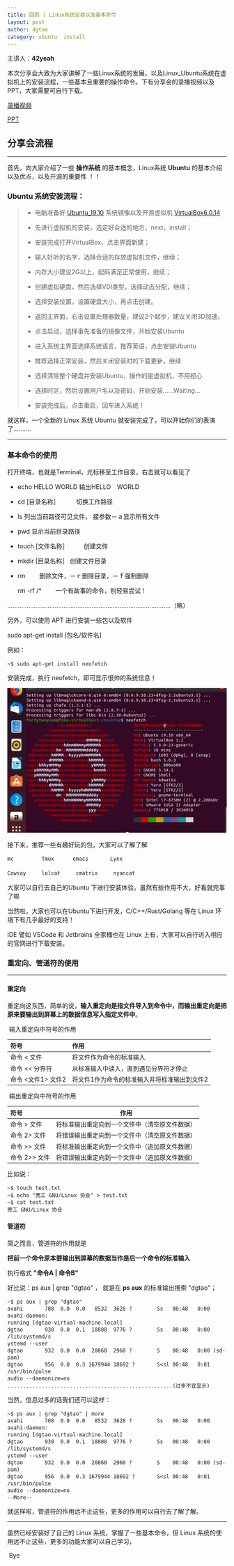 ```yaml
---
title: 回顾 | Linux系统安装以及基本命令
layout: post
author: dgtao
category: ubuntu  install
---
```


主讲人：**42yeah**
  
  本次分享会大致为大家讲解了一些Linux系统的发展，以及Linux_Ubuntu系统在虚拟机上的安装流程，一些基本且重要的操作命令。下有分享会的录播视频以及PPT，大家需要可自行下载。



[录播视频](http://pan.dgut.edu.cn/drive/share/open_sharepage/6e2afb69-6808-4c5f-aaf9-c039f473fe79:bingosoft)

[PPT](http://pan.dgut.edu.cn/drive/share/open_sharepage/bca95c0b-fa62-429d-88e7-64c4695e50f8:bingosoft)


## 分享会流程

---

首先，向大家介绍了一些 **操作系统** 的基本概念，Linux系统 **Ubuntu** 的基本介绍以及优点，以及开源的重要性 ！！

### Ubuntu 系统安装流程：

> -  电脑准备好 [Ubuntu_19.10](https://mirrors.dgut.edu.cn/ubuntu-releases/19.10/ubuntu-19.10-desktop-amd64.iso) 系统镜像以及开源虚拟机 [VirtualBox6.0.14](https://download.virtualbox.org/virtualbox/6.0.14/VirtualBox-6.0.14-133895-Win.exe )
>
> -  先进行虚拟机的安装，选定好合适的地方，next，install；
>
> -  安装完成打开VirtualBox，点击界面新建；
>
> -  输入好听的名字，选择合适的存放虚拟机文件，继续；
>
> -  内存大小建议2G以上，起码满足正常使用，继续；
>
> -  创建虚拟硬盘，然后选择VDI类型，选择动态分配，继续；
>
> -  选择安装位置，设置硬盘大小，再点击创建。
>
> -  返回主界面，右击设置处理器数量，建议2个起步，建议关闭3D加速。
>
> -  点击启动，选择事先准备的镜像文件，开始安装Ubuntu
>
> -  进入系统主界面选择系统语言，推荐英语，点击安装Ubuntu
>
> -  推荐选择正常安装，然后关闭安装时的下载更新，继续
>
> -  选择清除整个硬盘并安装Ubuntu，操作的是虚拟机，不用担心
>
> -  选择时区，然后设置用户名以及密码，开始安装…...Waiting...
>
> -  安装完成后，点击重启，回车进入系统！

就这样，一个全新的 Linux 系统 Ubuntu 就安装完成了，可以开始你们的表演了..........

******

### 基本命令的使用

打开终端，也就是Terminal，光标移至工作目录，右击就可以看见了

- echo HELLO WORLD     输出HELLO　WORLD

  

- cd [目录名称］　　　     切换工作路径

  

- ls                                       列出当前路径可见文件，  接参数－ａ显示所有文件

  

- pwd                                 显示当前目录路径

  

- touch [文件名称］　　　创建文件

  

- mkdir [目录名称］           创建文件目录

  

- rm　　                             删除文件，－ｒ删除目录，－ｆ强制删除

	 rm -rf /* 　　一个有故事的命令，别轻易尝试！

.............................................................................................（略）

另外，可以使用 APT 进行安装一些包以及软件

 sudo apt-get install [包名/软件名]

例如：

``` shell
~$ sudo apt-get install neofetch
```

安装完成，执行 neofetch，即可显示很帅的系统信息！

![](/assets/linuxOne/1574676998.png)

接下来，推荐一些有趣好玩的包，大家可以了解了解

```javascript
mc         Tmux      emacs       Lynx      

Cowsay     lolcat     cmatrix     nyancat
```



大家可以自行去自己的Ubuntu 下进行安装体验，虽然有些作用不大，好看就完事了嘛

当然啦，大家也可以在Ubuntu下进行开发，C/C++/Rust/Golang 等在 Linux 环境下有几乎最好的支持！

IDE 譬如 VSCode 和 Jetbrains 全家桶也在 Linux 上有，大家可以自行进入相应的官网进行下载安装。



### 重定向、管道符的使用

---

#### 重定向

重定向这东西，简单的说，**输入重定向是指文件导入到命令中，而输出重定向是把原来要输出到屏幕上的数据信息写入指定文件中**。

​												输入重定向中符号的作用

| 符号                 | 作用                                         |
| :-------------------- | :-------------------------------------------- |
| 命令  <   文件       | 将文件作为命令的标准输入                     |
| 命令  <<  分界符     | 从标准输入中读入，直到遇见分界符才停止       |
| 命令  <文件1>  文件2 | 将文件1作为命令的标准输入并将标准输出到文件2 |

​												输出重定向中符号的作用

| 符号            | 作用                                           |
| :-------------- | ---------------------------------------------- |
| 命令  >  文件   | 将标准输出重定向到一个文件中（清空原文件数据） |
| 命令  2>  文件  | 将错误输出重定向到一个文件中（清空原文件数据） |
| 命令  >>  文件  | 将标准输出重定向到一个文件中（追加原文件数据） |
| 命令  2>>  文件 | 将错误输出重定向到一个文件中（追加原文件数据） |

比如说：

``` shell
~$ touch test.txt
~$ echo "莞工 GNU/Linux 协会" > test.txt
~$ cat test.txt
莞工 GNU/Linux 协会
```



#### 管道符 ####

简之而言，管道符的作用就是 

**把前一个命令原本要输出到屏幕的数据当作是后一个命令的标准输入**

执行格式  **"命令A \| 命令B"**  

好比说：ps aux | grep "dgtao"  ，
就是在 **ps aux** 的标准输出搜索 "dgtao"；

``` shell
~$ ps aux | grep "dgtao"
avahi       708  0.0  0.0   8532  3628 ?        Ss   00:48   0:00 avahi-daemon: 
running [dgtao-virtual-machine.local]
dgtao       930  0.0  0.1  18808  9776 ?        Ss   00:48   0:00 /lib/systemd/s
ystemd --user
dgtao       932  0.0  0.0  20860  2960 ?        S    00:48   0:00 (sd-pam)
dgtao       956  0.0  0.3 1679944 18692 ?       S<sl 00:48   0:01 /usr/bin/pulse
audio --daemonize=no
.....................................................(过多不宜显示)
```

当然，信息过多的话我们还可以这样：

```shell
~$ ps aux | grep "dgtao" | more
avahi       708  0.0  0.0   8532  3628 ?        Ss   00:48   0:00 avahi-daemon: 
running [dgtao-virtual-machine.local]
dgtao       930  0.0  0.1  18808  9776 ?        Ss   00:48   0:00 /lib/systemd/s
ystemd --user
dgtao       932  0.0  0.0  20860  2960 ?        S    00:48   0:00 (sd-pam)
dgtao       956  0.0  0.3 1679944 18692 ?       S<sl 00:48   0:01 /usr/bin/pulse
audio --daemonize=no
--More--
```

就这样啦，管道符的作用远不止这些，更多的作用可以自行去了解了解。

----

虽然已经安装好了自己的 Linux 系统，掌握了一些基本命令，但 Linux 系统的使用远不止这些，更多的功能大家可以自己学习，

​									Bye